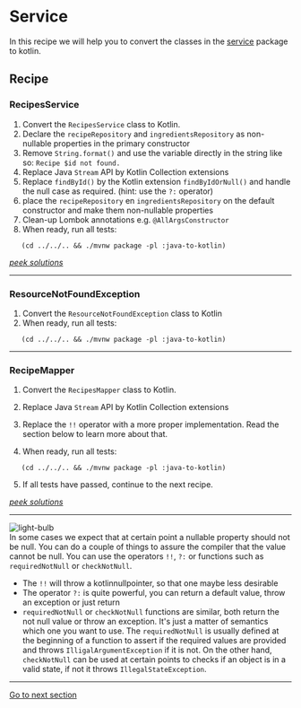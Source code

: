 # Service

In this recipe we will help you to convert the classes in
the [service](../../../java-to-kotlin/src/main/java/nl/rabobank/kotlinmovement/recipes/service) package to
kotlin.

## Recipe

### RecipesService

1) Convert the `RecipesService` class to Kotlin.
2) Declare the `recipeRepository` and `ingredientsRepository` as non-nullable properties in the primary constructor 
3) Remove `String.format()` and use the variable directly in the string like so: `Recipe $id not found.`
4) Replace Java `Stream` API by Kotlin Collection extensions
5) Replace `findById()` by the Kotlin extension `findByIdOrNull()` and handle the null case as required. (hint: use the `?:` operator)
6) place the `recipeRepository` en `ingredientsRepository` on the default constructor and make them non-nullable
   properties
7) Clean-up Lombok annotations e.g. `@AllArgsConstructor`
8) When ready, run all tests:
```shell
   (cd ../../.. && ./mvnw package -pl :java-to-kotlin)
```

[*peek solutions*](../../../java-to-kotlin-complete/src/main/kotlin/nl/rabobank/kotlinmovement/recipes/service/RecipesService.kt)

---

### ResourceNotFoundException

1) Convert the `ResourceNotFoundException` class to Kotlin
2) When ready, run all tests:
```shell
   (cd ../../.. && ./mvnw package -pl :java-to-kotlin)
```


---

### RecipeMapper

1) Convert the `RecipesMapper` class to Kotlin.
2) Replace Java `Stream` API by Kotlin Collection extensions
3) Replace the `!!` operator with a more proper implementation. Read the section below to learn more about that.

4) When ready, run all tests:
```shell
   (cd ../../.. && ./mvnw package -pl :java-to-kotlin)
```
5) If all tests have passed, continue to the next recipe.

[*peek solutions*](../../../java-to-kotlin-complete/src/main/kotlin/nl/rabobank/kotlinmovement/recipes/service/RecipesMapper.kt)


--- 
![light-bulb](../../sources/png/light-bulb-xs.png)  
In some cases we expect that at certain point a nullable property should not be null.
You can do a couple of things to assure the compiler that the value cannot be null.
You can use the operators `!!`, `?:` or functions such as `requiredNotNull` or `checkNotNull`.

- The `!!` will throw a kotlinnullpointer, so that one maybe less desirable
- The operator `?:` is quite powerful, you can
  return a default value, throw an exception or just return
- `requiredNotNull` or `checkNotNull` functions are similar, both return the not null value or throw an
  exception.
  It's just a matter of semantics which one you want to use. The `requiredNotNull` is usually defined at the beginning
  of a function to assert if the required values are provided and throws `IlligalArgumentException` if it is not. On the other
  hand, `checkNotNull` can be used at certain points to checks if an object is in a valid state, if not it
  throws `IllegalStateException`.

---

[Go to next section](../7-test/Recipe.md)
